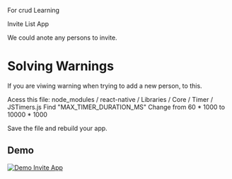For crud Learning

Invite List App

We could anote any persons to invite.

# Solving Warnings

If you are viwing warning when trying to add a new person, to this.

Acess this file: node_modules / react-native / Libraries / Core / Timer / JSTimers.js
Find "MAX_TIMER_DURATION_MS"
Change from 60 * 1000 to 10000 * 1000

Save the file and rebuild your app.

## Demo

[![Demo Invite App](https://github.com/felipemartins210/inviter/video-demo.gif)](#)